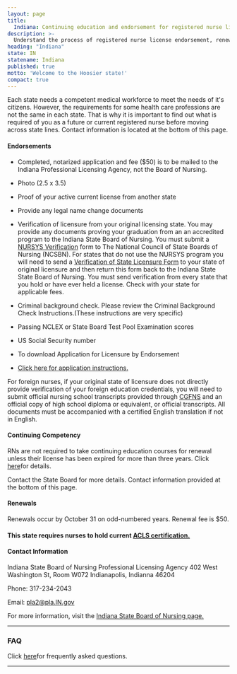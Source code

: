 ```yaml
---
layout: page
title:
  Indiana: Continuing education and endorsement for registered nurse license renewal
description: >-
  Understand the process of registered nurse license endorsement, renewal, and continuing education in Indiana. Maintain your nursing license with ease.
heading: "Indiana"
state: IN
statename: Indiana
published: true
motto: 'Welcome to the Hoosier state!'
compact: true
---
```

       
Each state needs a competent medical workforce to meet the needs of it's
citizens. However, the requirements for some health care professions are
not the same in each state. That is why it is important to find out what
is required of you as a future or current registered nurse before moving
across state lines. Contact information is located at the bottom of this
page.

#### Endorsements

-   Completed, notarized application and fee (\$50) is to be mailed to
    the Indiana Professional Licensing Agency, not the Board of Nursing.

-   Photo (2.5 x 3.5)

-   Proof of your active current license from another state

-   Provide any legal name change documents

-   Verification of licensure from your original licensing state. You
    may provide any documents proving your graduation from an an
    accredited program to the Indiana State Board of Nursing. You must
    submit a [NURSYS Verification](https://www.nursys.com/) form to The
    National Council of State Boards of Nursing (NCSBN). For states that
    do not use the NURSYS program you will need to send a [Verification
    of State Licensure Form](https://www.in.gov/pla/nursing.htm) to your
    state of original licensure and then return this form back to the
    Indiana State State Board of Nursing. You must send verification
    from every state that you hold or have ever held a license. Check
    with your state for applicable fees.

-   Criminal background check. Please review the
    [](https://www.idfpr.com/renewals/ssn_afft.pdf)Criminal Background
    Check Instructions.(These instructions are very specific)

-   Passing NCLEX or State Board Test Pool Examination scores

-   US Social Security number

-   To download Application for Licensure by Endorsement
    [](https://forms.in.gov/Download.aspx?id=5715)

-   [Click here for application
    instructions.](https://www.in.gov/pla/2506.htm)

For foreign nurses, if your original state of licensure does not
directly provide verification of your foreign education credentials, you
will need to submit official nursing school transcripts provided through
[CGFNS](https://www.cgfns.org/) and an official copy of high school
diploma or equivalent, or official transcripts. All documents must be
accompanied with a certified English translation if not in English.

#### Continuing Competency

RNs are not required to take continuing education courses for renewal
unless their license has been expired for more than three years. Click
[here](https://www.in.gov/pla/2492.htm)for details.

Contact the State Board for more details. Contact information provided
at the bottom of this page.

#### Renewals

Renewals occur by October 31 on odd-numbered years. Renewal fee is \$50.

#### This state requires nurses to hold current [ACLS certification.](https://www.acls.net/indiana-acls-pals-bls.htm)

#### Contact Information

Indiana State Board of Nursing
Professional Licensing Agency
402 West Washington St, Room W072
Indianapolis, Indianna
46204

Phone: 317-234-2043

Email: pla2@pla.IN.gov

For more information, visit the [Indiana State Board of Nursing
page.](https://www.in.gov/pla/nursing.htm)

* * * * *

### FAQ

Click [here](https://www.in.gov/pla/3416.htm)for frequently asked
questions.

* * * * *
